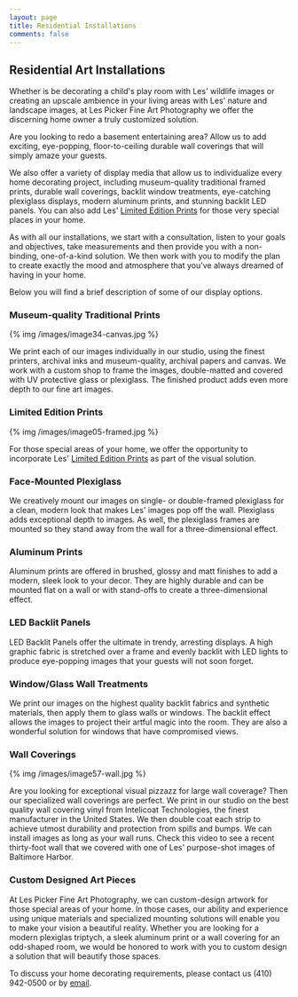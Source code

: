 ```yaml
---
layout: page
title: Residential Installations
comments: false
---
```


## Residential Art Installations

Whether is be decorating a child's play room with Les' wildlife images or creating an upscale ambience in your living areas with Les' nature and landscape images, at Les Picker Fine Art Photography we offer the discerning home owner a truly customized solution.

Are you looking to redo a basement entertaining area? Allow us to add exciting, eye-popping, floor-to-ceiling durable wall coverings that will simply amaze your guests. 

We also offer a variety of display media that allow us to individualize every home decorating project, including museum-quality traditional framed prints, durable wall coverings, backlit window treatments, eye-catching plexiglass displays, modern aluminum prints, and stunning backlit LED panels. You can also add Les' [Limited Edition Prints](/limited-edition-prints-d1.html) for those very special places in your home. 

As with all our installations, we start with a consultation, listen to your goals and objectives, take measurements and then provide you with a non-binding, one-of-a-kind solution. We then work with you to modify the plan to create exactly the mood and atmosphere that you've always dreamed of having in your home. 

Below you will find a brief description of some of our display options. 

### Museum-quality Traditional Prints

{% img /images/image34-canvas.jpg %}

We print each of our images individually in our studio, using the finest printers, archival inks and museum-quality, archival papers and canvas. We work with a custom shop to frame the images, double-matted and covered with UV protective glass or plexiglass. The finished product adds even more depth to our fine art images.

### Limited Edition Prints

{% img /images/image05-framed.jpg %}

For those special areas of your home, we offer the opportunity to incorporate Les' [Limited Edition Prints](/limited-edition-prints-d1.html) as part of the visual solution. 

### Face-Mounted Plexiglass

We creatively mount our images on single- or double-framed plexiglass for a clean, modern look that makes Les' images pop off the wall. Plexiglass adds exceptional depth to images. As well, the plexiglass frames are mounted so they stand away from the wall for a three-dimensional effect. 

### Aluminum Prints

Aluminum prints are offered in brushed, glossy and matt finishes  to add a modern, sleek look to your decor. They are highly durable and can be mounted flat on a wall or with stand-offs to create a three-dimensional effect. 

### LED Backlit Panels

LED Backlit Panels offer the ultimate in trendy, arresting displays. A high graphic fabric is stretched over a frame and evenly backlit with LED lights to produce eye-popping images that your guests will not soon forget.

### Window/Glass Wall Treatments

We print our images on the highest quality backlit fabrics and synthetic materials, then apply them to glass walls or windows. The backlit effect allows the images to project their artful magic into the room. They are also a wonderful solution for windows that have compromised views.

### Wall Coverings

{% img /images/image57-wall.jpg %}

Are you looking for exceptional visual pizzazz for large wall coverage? Then our specialized wall coverings are perfect. We print in our studio on the best quality wall covering vinyl from Intelicoat Technologies, the finest manufacturer in the United States. We then double coat each strip to achieve utmost durability and protection from spills and bumps. We can install images as long as your wall runs. Check this video to see a recent thirty-foot wall that we covered with one of Les' purpose-shot images of Baltimore Harbor.

### Custom Designed Art Pieces

At Les Picker Fine Art Photography, we can custom-design artwork  for those special areas of your home. In those cases, our ability and experience using unique materials and specialized mounting solutions will enable you to make your vision a beautiful reality. Whether you are looking for a modern plexiglas triptych, a sleek aluminum print or a wall covering for an odd-shaped room, we would be honored to work with you to custom design a solution that will beautify those spaces.  

To discuss your home decorating requirements, please contact us (410) 942-0500 or by [email](mailto:lespicker@gmail.com). 
